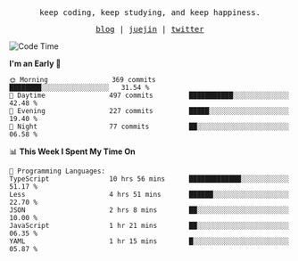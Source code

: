 <p align="center">
  <samp>
    <span>keep coding, keep studying, and keep happiness.</span>
  </samp>
</p>

<p align="center">
  <samp>
    <a href="https://deweyou.me">blog</a>  |
    <a href="https://juejin.cn/user/4309700183594366">juejin</a> |
    <a href="https://twitter.com/ouduidui">twitter</a>
  </samp>
</p>

<!--START_SECTION:waka-->
![Code Time](http://img.shields.io/badge/Code%20Time-5%2C399%20hrs%2021%20mins-blue)

**I'm an Early 🐤** 

```text
🌞 Morning                369 commits         ████████░░░░░░░░░░░░░░░░░   31.54 % 
🌆 Daytime                497 commits         ███████████░░░░░░░░░░░░░░   42.48 % 
🌃 Evening                227 commits         █████░░░░░░░░░░░░░░░░░░░░   19.40 % 
🌙 Night                  77 commits          ██░░░░░░░░░░░░░░░░░░░░░░░   06.58 % 
```


📊 **This Week I Spent My Time On** 

```text
💬 Programming Languages: 
TypeScript               10 hrs 56 mins      █████████████░░░░░░░░░░░░   51.17 % 
Less                     4 hrs 51 mins       ██████░░░░░░░░░░░░░░░░░░░   22.70 % 
JSON                     2 hrs 8 mins        ██░░░░░░░░░░░░░░░░░░░░░░░   10.00 % 
JavaScript               1 hr 21 mins        ██░░░░░░░░░░░░░░░░░░░░░░░   06.35 % 
YAML                     1 hr 15 mins        █░░░░░░░░░░░░░░░░░░░░░░░░   05.87 % 
```


<!--END_SECTION:waka-->
